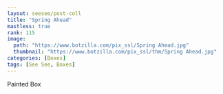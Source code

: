 ```yaml
---
layout: seesee/post-coll
title: "Spring Ahead"
mastless: true
rank: 115
image:
  path: "https://www.botzilla.com/pix_ssl/Spring Ahead.jpg"
  thumbnail: "https://www.botzilla.com/pix_ssl/thm/Spring Ahead.jpg"
categories: [Boxes]
tags: [See See, Boxes]
---
```


Painted Box



